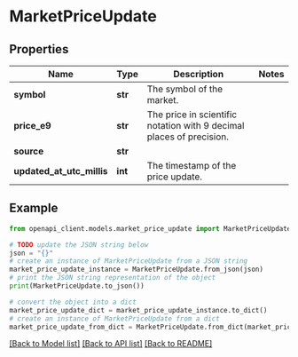 # MarketPriceUpdate


## Properties

Name | Type | Description | Notes
------------ | ------------- | ------------- | -------------
**symbol** | **str** | The symbol of the market. | 
**price_e9** | **str** | The price in scientific notation with 9 decimal places of precision. | 
**source** | **str** |  | 
**updated_at_utc_millis** | **int** | The timestamp of the price update. | 

## Example

```python
from openapi_client.models.market_price_update import MarketPriceUpdate

# TODO update the JSON string below
json = "{}"
# create an instance of MarketPriceUpdate from a JSON string
market_price_update_instance = MarketPriceUpdate.from_json(json)
# print the JSON string representation of the object
print(MarketPriceUpdate.to_json())

# convert the object into a dict
market_price_update_dict = market_price_update_instance.to_dict()
# create an instance of MarketPriceUpdate from a dict
market_price_update_from_dict = MarketPriceUpdate.from_dict(market_price_update_dict)
```
[[Back to Model list]](../README.md#documentation-for-models) [[Back to API list]](../README.md#documentation-for-api-endpoints) [[Back to README]](../README.md)



